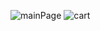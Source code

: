 ![mainPage](https://github.com/user-attachments/assets/f101b8e9-fb4a-4335-a5f7-71d317fc1a33)
![cart](https://github.com/user-attachments/assets/b36431e2-bb7f-45c6-9c99-5c740d4e9db4)
